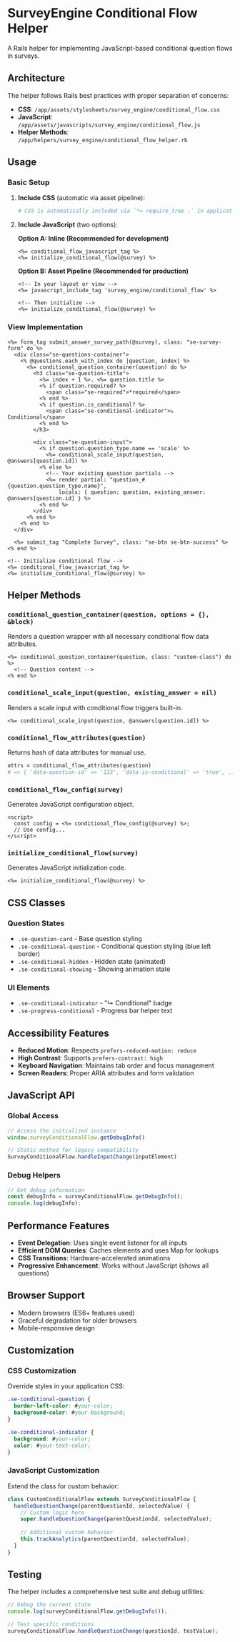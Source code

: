# SurveyEngine Conditional Flow Helper

A Rails helper for implementing JavaScript-based conditional question flows in surveys.

## Architecture

The helper follows Rails best practices with proper separation of concerns:

- **CSS**: `/app/assets/stylesheets/survey_engine/conditional_flow.css`
- **JavaScript**: `/app/assets/javascripts/survey_engine/conditional_flow.js`
- **Helper Methods**: `/app/helpers/survey_engine/conditional_flow_helper.rb`

## Usage

### Basic Setup

1. **Include CSS** (automatic via asset pipeline):
   ```ruby
   # CSS is automatically included via `*= require_tree .` in application.css
   ```

2. **Include JavaScript** (two options):

   **Option A: Inline (Recommended for development)**
   ```erb
   <%= conditional_flow_javascript_tag %>
   <%= initialize_conditional_flow(@survey) %>
   ```

   **Option B: Asset Pipeline (Recommended for production)**
   ```erb
   <!-- In your layout or view -->
   <%= javascript_include_tag 'survey_engine/conditional_flow' %>
   
   <!-- Then initialize -->
   <%= initialize_conditional_flow(@survey) %>
   ```

### View Implementation

```erb
<%= form_tag submit_answer_survey_path(@survey), class: "se-survey-form" do %>
  <div class="se-questions-container">
    <% @questions.each_with_index do |question, index| %>
      <%= conditional_question_container(question) do %>
        <h3 class="se-question-title">
          <%= index + 1 %>. <%= question.title %>
          <% if question.required? %>
            <span class="se-required">*required</span>
          <% end %>
          <% if question.is_conditional? %>
            <span class="se-conditional-indicator">↳ Conditional</span>
          <% end %>
        </h3>
        
        <div class="se-question-input">
          <% if question.question_type.name == 'scale' %>
            <%= conditional_scale_input(question, @answers[question.id]) %>
          <% else %>
            <!-- Your existing question partials -->
            <%= render partial: "question_#{question.question_type.name}", 
                locals: { question: question, existing_answer: @answers[question.id] } %>
          <% end %>
        </div>
      <% end %>
    <% end %>
  </div>
  
  <%= submit_tag "Complete Survey", class: "se-btn se-btn-success" %>
<% end %>

<!-- Initialize conditional flow -->
<%= conditional_flow_javascript_tag %>
<%= initialize_conditional_flow(@survey) %>
```

## Helper Methods

### `conditional_question_container(question, options = {}, &block)`
Renders a question wrapper with all necessary conditional flow data attributes.

```erb
<%= conditional_question_container(question, class: "custom-class") do %>
  <!-- Question content -->
<% end %>
```

### `conditional_scale_input(question, existing_answer = nil)`
Renders a scale input with conditional flow triggers built-in.

```erb
<%= conditional_scale_input(question, @answers[question.id]) %>
```

### `conditional_flow_attributes(question)`
Returns hash of data attributes for manual use.

```ruby
attrs = conditional_flow_attributes(question)
# => { 'data-question-id' => '123', 'data-is-conditional' => 'true', ... }
```

### `conditional_flow_config(survey)`
Generates JavaScript configuration object.

```erb
<script>
  const config = <%= conditional_flow_config(@survey) %>;
  // Use config...
</script>
```

### `initialize_conditional_flow(survey)`
Generates JavaScript initialization code.

```erb
<%= initialize_conditional_flow(@survey) %>
```

## CSS Classes

### Question States
- `.se-question-card` - Base question styling
- `.se-conditional-question` - Conditional question styling (blue left border)
- `.se-conditional-hidden` - Hidden state (animated)
- `.se-conditional-showing` - Showing animation state

### UI Elements
- `.se-conditional-indicator` - "↳ Conditional" badge
- `.se-progress-conditional` - Progress bar helper text

## Accessibility Features

- **Reduced Motion**: Respects `prefers-reduced-motion: reduce`
- **High Contrast**: Supports `prefers-contrast: high`
- **Keyboard Navigation**: Maintains tab order and focus management
- **Screen Readers**: Proper ARIA attributes and form validation

## JavaScript API

### Global Access
```javascript
// Access the initialized instance
window.surveyConditionalFlow.getDebugInfo()

// Static method for legacy compatibility
SurveyConditionalFlow.handleInputChange(inputElement)
```

### Debug Helpers
```javascript
// Get debug information
const debugInfo = surveyConditionalFlow.getDebugInfo();
console.log(debugInfo);
```

## Performance Features

- **Event Delegation**: Uses single event listener for all inputs
- **Efficient DOM Queries**: Caches elements and uses Map for lookups
- **CSS Transitions**: Hardware-accelerated animations
- **Progressive Enhancement**: Works without JavaScript (shows all questions)

## Browser Support

- Modern browsers (ES6+ features used)
- Graceful degradation for older browsers
- Mobile-responsive design

## Customization

### CSS Customization
Override styles in your application CSS:

```css
.se-conditional-question {
  border-left-color: #your-color;
  background-color: #your-background;
}

.se-conditional-indicator {
  background: #your-color;
  color: #your-text-color;
}
```

### JavaScript Customization
Extend the class for custom behavior:

```javascript
class CustomConditionalFlow extends SurveyConditionalFlow {
  handleQuestionChange(parentQuestionId, selectedValue) {
    // Custom logic here
    super.handleQuestionChange(parentQuestionId, selectedValue);
    
    // Additional custom behavior
    this.trackAnalytics(parentQuestionId, selectedValue);
  }
}
```

## Testing

The helper includes a comprehensive test suite and debug utilities:

```javascript
// Debug the current state
console.log(surveyConditionalFlow.getDebugInfo());

// Test specific conditions
surveyConditionalFlow.handleQuestionChange(questionId, testValue);
```